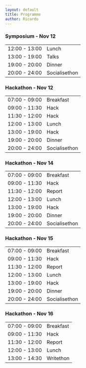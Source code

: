 ```yaml
---
layout: default
title: Programme
author: Ricardo
---
```


<div id="programme" >
    <div class="row">
        <div class="col-md-6 day">
            <h3>Symposium - Nov 12</h3>
            <table>
                <tbody>
                    <tr>
                        <td class="time">12:00 - 13:00</td>
                        <td class="event">Lunch</td>
                    </tr>
                    <tr>
                        <td class="time">13:00 - 19:00</td>
                        <td class="event">Talks</td>
                    </tr>
                    <tr>
                        <td class="time">19:00 - 20:00</td>
                        <td class="event">Dinner</td>
                    </tr>
                    <tr>
                        <td class="time">20:00 - 24:00</td>
                        <td class="event">Socialisethon</td>
                    </tr>
                </tbody>
            </table>
        </div>
        <div class="col-md-6 day">
            <h3>Hackathon - Nov 12</h3>
            <table>
                <tbody>
                    <tr>
                        <td class="time">07:00 - 09:00</td>
                        <td class="event">Breakfast</td>
                    </tr>
                    <tr>
                        <td class="time">09:00 - 11:30</td>
                        <td class="event">Hack</td>
                    </tr>
                    <tr>
                        <td class="time">11:30 - 12:00</td>
                        <td class="event">Hack</td>
                    </tr>
                    <tr>
                        <td class="time">12:00 - 13:00</td>
                        <td class="event">Lunch</td>
                    </tr>
                    <tr>
                        <td class="time">13:00 - 19:00</td>
                        <td class="event">Hack</td>
                    </tr>
                    <tr>
                        <td class="time">19:00 - 20:00</td>
                        <td class="event">Dinner</td>
                    </tr>
                    <tr>
                        <td class="time">20:00 - 24:00</td>
                        <td class="event">Socialisethon</td>
                    </tr>
                </tbody>
            </table>
        </div>
        <div class="col-md-6 day">
            <h3>Hackathon - Nov 14</h3>
            <table>
                <tbody>
                    <tr>
                        <td class="time">07:00 - 09:00</td>
                        <td class="event">Breakfast</td>
                    </tr>
                    <tr>
                        <td class="time">09:00 - 11:30</td>
                        <td class="event">Hack</td>
                    </tr>
                    <tr>
                        <td class="time">11:30 - 12:00</td>
                        <td class="event">Report</td>
                    </tr>
                    <tr>
                        <td class="time">12:00 - 13:00</td>
                        <td class="event">Lunch</td>
                    </tr>
                    <tr>
                        <td class="time">13:00 - 19:00</td>
                        <td class="event">Hack</td>
                    </tr>
                    <tr>
                        <td class="time">19:00 - 20:00</td>
                        <td class="event">Dinner</td>
                    </tr>
                    <tr>
                        <td class="time">20:00 - 24:00</td>
                        <td class="event">Socialisethon</td>
                    </tr>
                </tbody>
            </table>
        </div>
        <div class="col-md-6 day">
            <h3>Hackathon - Nov 15</h3>
            <table>
                <tbody>
                    <tr>
                        <td class="time">07:00 - 09:00</td>
                        <td class="event">Breakfast</td>
                    </tr>
                    <tr>
                        <td class="time">09:00 - 11:30</td>
                        <td class="event">Hack</td>
                    </tr>
                    <tr>
                        <td class="time">11:30 - 12:00</td>
                        <td class="event">Report</td>
                    </tr>
                    <tr>
                        <td class="time">12:00 - 13:00</td>
                        <td class="event">Lunch</td>
                    </tr>
                    <tr>
                        <td class="time">13:00 - 19:00</td>
                        <td class="event">Hack</td>
                    </tr>
                    <tr>
                        <td class="time">19:00 - 20:00</td>
                        <td class="event">Dinner</td>
                    </tr>
                    <tr>
                        <td class="time">20:00 - 24:00</td>
                        <td class="event">Socialisethon</td>
                    </tr>
                </tbody>
            </table>
        </div>
        <div class="col-md-6 day">
            <h3>Hackathon - Nov 16</h3>
            <table>
                <tbody>
                    <tr>
                        <td class="time">07:00 - 09:00</td>
                        <td class="event">Breakfast</td>
                    </tr>
                    <tr>
                        <td class="time">09:00 - 11:30</td>
                        <td class="event">Hack</td>
                    </tr>
                    <tr>
                        <td class="time">11:30 - 12:00</td>
                        <td class="event">Report</td>
                    </tr>
                    <tr>
                        <td class="time">12:00 - 13:00</td>
                        <td class="event">Lunch</td>
                    </tr>
                    <tr>
                        <td class="time">13:00 - 14:30</td>
                        <td class="event">Writethon</td>
                    </tr>
                </tbody>
            </table>
        </div>
    </div>
</div>

